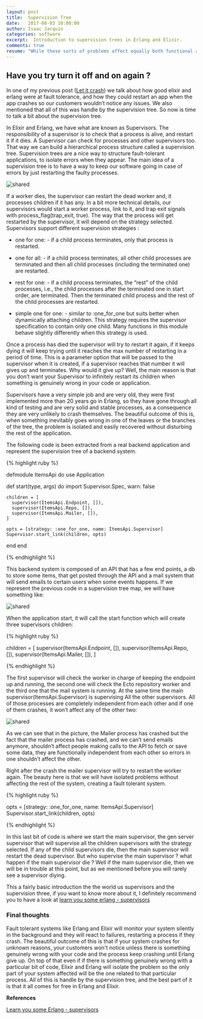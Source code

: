```yaml
---
layout: post
title:  Supervision Tree
date:   2017-08-03 10:00:00
author: Isaac Jarquin
categories: software
excerpt:  Introduction to supervision trees in Erlang and Elixir.
comments: true
resume: "While these sorts of problems affect equally both functional and OOP programming, we are going to be talking primarily about functional programming, mainly because the style of coding used in this example is functional, but everything in this post can be extrapolated into the OOP world ..."
---
```


## Have you try turn it off and on again ?

In one of my previous post ([Let it crash](/software/2017/07/01/erlang-let-it-crash.html)) we talk about how good elixir and erlang were at fault tolerance, and how they could restart an app when the app crashes so our customers wouldn’t notice any issues. We also mentioned that all of this was handle by the supervision tree. So now is time to talk a bit about the supervision tree.

In Elixir and Erlang, we have what are known as Supervisors. The responsibility of a supervisor is to check that a process is alive, and restart it if it dies.  A Supervisor can check for processes and other supervisors too. That way we can build a hierarchical process structure called a supervision tree. Supervision trees are a nice way to structure fault-tolerant applications, to isolate errors when they appear. The main idea of a supervision tree is to have a way to keep our software going in case of errors by just restarting the faulty processes.

![shared](/images/functional-programming/erlang/supervision-tree-general.jpg)


If a worker dies, the supervisor can restart the dead worker and, it processes children if it has any. In a bit more technical details, our supervisors would start a worker process, link to it, and trap exit signals with process_flag(trap_exit, true). The way that the process will get restarted by the supervisor, it will depend on the strategy selected. Supervisors support different supervision strategies :

* one for one: - if a child process terminates, only that process is restarted.

* one for all: - if a child process terminates, all other child processes are terminated and then all child processes (including the terminated one) are restarted.

* rest for one: - if a child process terminates, the “rest” of the child processes, i.e., the child processes after the terminated one in start order, are terminated. Then the terminated child process and the rest of the child processes are restarted.

* simple one for one: - similar to :one_for_one but suits better when dynamically attaching children. This strategy requires the supervisor specification to contain only one child. Many functions in this module behave slightly differently when this strategy is used.

Once a process has died the supervisor will try to restart it again, if it keeps dying it will keep trying until it reaches the max number of restarting in a period of time. This is a parameter option that will be passed to the supervisor when it is created, if a supervisor reaches that number it will gives up and terminates. Why would it give up? Well, the main reason is that you don’t want your Supervisor to infinitely restart its children when something is genuinely wrong in your code or application.

Supervisors have a very simple job and are very old, they were first implemented more than 20 years go in Erlang, so they have gone through all kind of testing and are very solid and stable processes, as a consequence they are very unlikely to crash themselves. The beautiful outcome of this is, when something inevitably goes wrong in one of the leaves or the branches of the tree, the problem is isolated and easily recovered without disturbing the rest of the application.

The following code is been extracted from a real backend application and represent the supervision tree of a backend system.


{% highlight ruby %}

defmodule ItemsApi do
  use Application

  def start(type, args) do
    import Supervisor.Spec, warn: false

    children = [
      supervisor(ItemsApi.Endpoint, []),
      supervisor(ItemsApi.Repo, []),
      supervisor(ItemsApi.Mailer, []),
    ]

    opts = [strategy: :one_for_one, name: ItemsApi.Supervisor]
    Supervisor.start_link(children, opts)
  end
end

{% endhighlight %}

This backend system is composed of an API that has a few end points, a db to store some items, that get posted through the API and a mail system that will send emails to certain users when some events happens. If we represent the previous code in a supervision tree map, we will have something like:

![shared](/images/functional-programming/erlang/supervision-tree.jpg)

When the application start, it will call the start function which will create three supervisors children:

{% highlight ruby %}

children = [
  supervisor(ItemsApi.Endpoint, []),
  supervisor(ItemsApi.Repo, []),
  supervisor(ItemsApi.Mailer, []),
]

{% endhighlight %}

The first supervisor will check the worker in charge of keeping  the endpoint up and running, the second one will check the Ecto repository worker and the third one that the mail system is running. At the same time the main supervisor(ItemsApi.Supervisor) is supervising All the other supervisors. All of those processes are completely independent from each other and if one of them crashes, it won’t affect any of the other two:

![shared](/images/functional-programming/erlang/supervision-tree-mailer-worker-crashed.jpg)

As we can see that in the picture, the Mailer process has crashed but the fact that the mailer process has crashed, and we can’t send emails anymore, shouldn’t affect people making calls to the API to fetch or save some data, they are functionally independent from each other so errors in one shouldn’t affect the other.

Right after the crash the mailer supervisor will try to restart the worker again. The beauty here is that we will have isolated problems without affecting the rest of the system, creating a fault tolerant system.

{% highlight ruby %}

opts = [strategy: :one_for_one, name: ItemsApi.Supervisor]
Supervisor.start_link(children, opts)

{% endhighlight %}

In this last bit of code is where we start the main supervisor, the gen server supervisor that will supervise all the children supervisors with the strategy selected. If any of the child supervisors die, then the main supervisor will restart the dead supervisor. But who supervise the main supervisor ? what happen if the main supervisor die ? Well if the main supervisor die, then we will be in trouble at this point, but as we mentioned before you will rarely see a supervisor diying.

This a fairly basic introduction the the world us supervisors and the supervision three, if you want to know more about it, I definitely recommend you to have a look at
[learn you some erlang - supervisors](http://learnyousomeerlang.com/supervisors)


### Final thoughts

Fault tolerant systems like Erlang and Elixir will monitor your system silently in the background and they will react to failures, restarting a process if they crash. The beautiful outcome of this is that if your system crashes for unknown reasons, your customers won't notice unless there is something genuinely wrong with your code and the process keep crashing until Erlang give up. On top of that even if if there is something genuinely wrong with a particular bit of code, Elixir and Erlang will isolate the problem so the only part of your system affected will be the one related to that particular process. All of this is handle by the supervision tree, and the best part of it is that it all comes for free in Erlang and Elixir.

<b>References</b>

[Learn you some Erlang - supervisors](http://learnyousomeerlang.com/supervisors)
